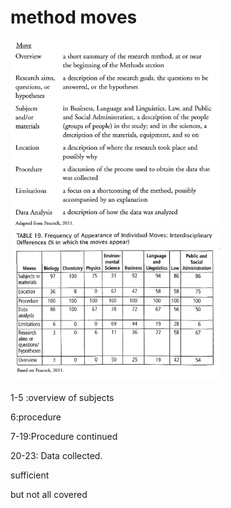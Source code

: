 # method moves

<img src="1021.assets/image-20211021140746613.png" alt="image-20211021140746613" style="zoom: 33%;" />

<img src="1021.assets/image-20211021141100657.png" alt="image-20211021141100657" style="zoom:33%;" />

1-5 :overview of subjects

6:procedure

7-19:Procedure continued

20-23: Data collected.



sufficient

but not all covered



